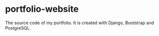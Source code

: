 # portfolio-website

The source code of my portfolio. It is created with Django, Bootstrap and PostgreSQL.
